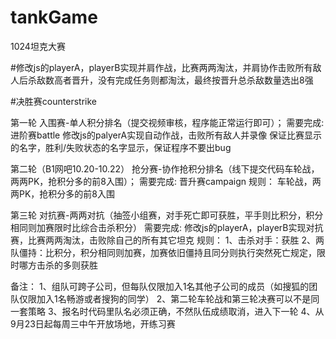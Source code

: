 # tankGame

1024坦克大赛



#修改js的playerA，playerB实现并肩作战，比赛两两淘汰，并肩协作击败所有敌人后杀敌数高者晋升，没有完成任务则都淘汰，最终按晋升总杀敌数量选出8强

#决胜赛counterstrike


第一轮 入围赛-单人积分排名（提交视频审核，程序能正常运行即可）；
需要完成:
进阶赛battle
修改js的palyerA实现自动作战，击败所有敌人并录像
保证比赛显示的名字，胜利/失败状态的名字显示，保证程序不要出bug


第二轮（B1网吧10.20-10.22） 抢分赛-协作抢积分排名（线下提交代码车轮战，两两PK，抢积分多的前8入围）； 
需要完成:
晋升赛campaign
规则：
车轮战，两两PK，抢积分多的前8入围


第三轮 对抗赛-两两对抗（抽签小组赛，对手死亡即可获胜，平手则比积分，积分相同则加赛限时比综合击杀积分）
需要完成:
修改js的playerA，playerB实现对抗赛，比赛两两淘汰，击败除自己的所有其它坦克
规则：
1、击杀对手：获胜
2、两队僵持：比积分，积分相同则加赛，加赛依旧僵持且同分则执行突然死亡规定，限时哪方击杀的多则获胜

备注：
1、组队可跨子公司，但每队仅限加入1名其他子公司的成员（如搜狐的团队仅限加入1名畅游或者搜狗的同学）
2、第二轮车轮战和第三轮决赛可以不是同一套策略
3、报名时代码里队名必须正确，不然队伍成绩取消，进入下一轮
4、从9月23日起每周三中午开放场地，开练习赛

